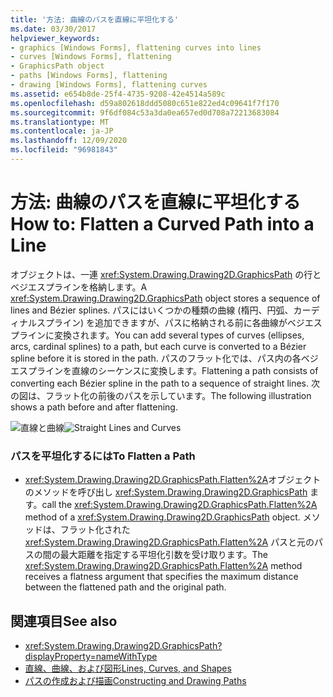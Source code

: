 ```yaml
---
title: '方法: 曲線のパスを直線に平坦化する'
ms.date: 03/30/2017
helpviewer_keywords:
- graphics [Windows Forms], flattening curves into lines
- curves [Windows Forms], flattening
- GraphicsPath object
- paths [Windows Forms], flattening
- drawing [Windows Forms], flattening curves
ms.assetid: e654b8de-25f4-4735-9208-42e4514a589c
ms.openlocfilehash: d59a802618ddd5080c651e822ed4c09641f7f170
ms.sourcegitcommit: 9f6df084c53a3da0ea657ed0d708a72213683084
ms.translationtype: MT
ms.contentlocale: ja-JP
ms.lasthandoff: 12/09/2020
ms.locfileid: "96981843"
---
```

# <a name="how-to-flatten-a-curved-path-into-a-line"></a><span data-ttu-id="cb5ac-102">方法: 曲線のパスを直線に平坦化する</span><span class="sxs-lookup"><span data-stu-id="cb5ac-102">How to: Flatten a Curved Path into a Line</span></span>
<span data-ttu-id="cb5ac-103">オブジェクトは、一連 <xref:System.Drawing.Drawing2D.GraphicsPath> の行とベジエスプラインを格納します。</span><span class="sxs-lookup"><span data-stu-id="cb5ac-103">A <xref:System.Drawing.Drawing2D.GraphicsPath> object stores a sequence of lines and Bézier splines.</span></span> <span data-ttu-id="cb5ac-104">パスにはいくつかの種類の曲線 (楕円、円弧、カーディナルスプライン) を追加できますが、パスに格納される前に各曲線がベジエスプラインに変換されます。</span><span class="sxs-lookup"><span data-stu-id="cb5ac-104">You can add several types of curves (ellipses, arcs, cardinal splines) to a path, but each curve is converted to a Bézier spline before it is stored in the path.</span></span> <span data-ttu-id="cb5ac-105">パスのフラット化では、パス内の各ベジエスプラインを直線のシーケンスに変換します。</span><span class="sxs-lookup"><span data-stu-id="cb5ac-105">Flattening a path consists of converting each Bézier spline in the path to a sequence of straight lines.</span></span> <span data-ttu-id="cb5ac-106">次の図は、フラット化の前後のパスを示しています。</span><span class="sxs-lookup"><span data-stu-id="cb5ac-106">The following illustration shows a path before and after flattening.</span></span>  
  
 <span data-ttu-id="cb5ac-107">![直線と曲線](./media/aboutgdip02-art32a.gif "AboutGdip02_Art32A")</span><span class="sxs-lookup"><span data-stu-id="cb5ac-107">![Straight Lines and Curves](./media/aboutgdip02-art32a.gif "AboutGdip02_Art32A")</span></span>  
  
### <a name="to-flatten-a-path"></a><span data-ttu-id="cb5ac-108">パスを平坦化するには</span><span class="sxs-lookup"><span data-stu-id="cb5ac-108">To Flatten a Path</span></span>  
  
- <span data-ttu-id="cb5ac-109"><xref:System.Drawing.Drawing2D.GraphicsPath.Flatten%2A>オブジェクトのメソッドを呼び出し <xref:System.Drawing.Drawing2D.GraphicsPath> ます。</span><span class="sxs-lookup"><span data-stu-id="cb5ac-109">call the <xref:System.Drawing.Drawing2D.GraphicsPath.Flatten%2A> method of a <xref:System.Drawing.Drawing2D.GraphicsPath> object.</span></span> <span data-ttu-id="cb5ac-110">メソッドは、フラット化された <xref:System.Drawing.Drawing2D.GraphicsPath.Flatten%2A> パスと元のパスの間の最大距離を指定する平坦化引数を受け取ります。</span><span class="sxs-lookup"><span data-stu-id="cb5ac-110">The <xref:System.Drawing.Drawing2D.GraphicsPath.Flatten%2A> method receives a flatness argument that specifies the maximum distance between the flattened path and the original path.</span></span>  
  
## <a name="see-also"></a><span data-ttu-id="cb5ac-111">関連項目</span><span class="sxs-lookup"><span data-stu-id="cb5ac-111">See also</span></span>

- <xref:System.Drawing.Drawing2D.GraphicsPath?displayProperty=nameWithType>
- [<span data-ttu-id="cb5ac-112">直線、曲線、および図形</span><span class="sxs-lookup"><span data-stu-id="cb5ac-112">Lines, Curves, and Shapes</span></span>](lines-curves-and-shapes.md)
- [<span data-ttu-id="cb5ac-113">パスの作成および描画</span><span class="sxs-lookup"><span data-stu-id="cb5ac-113">Constructing and Drawing Paths</span></span>](constructing-and-drawing-paths.md)

